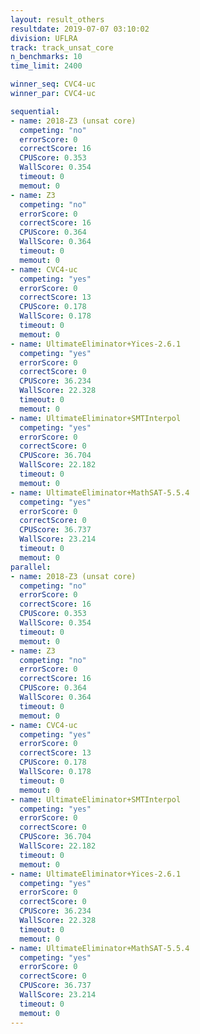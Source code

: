 ```yaml
---
layout: result_others
resultdate: 2019-07-07 03:10:02
division: UFLRA
track: track_unsat_core
n_benchmarks: 10
time_limit: 2400

winner_seq: CVC4-uc
winner_par: CVC4-uc

sequential:
- name: 2018-Z3 (unsat core)
  competing: "no"
  errorScore: 0
  correctScore: 16
  CPUScore: 0.353
  WallScore: 0.354
  timeout: 0
  memout: 0
- name: Z3
  competing: "no"
  errorScore: 0
  correctScore: 16
  CPUScore: 0.364
  WallScore: 0.364
  timeout: 0
  memout: 0
- name: CVC4-uc
  competing: "yes"
  errorScore: 0
  correctScore: 13
  CPUScore: 0.178
  WallScore: 0.178
  timeout: 0
  memout: 0
- name: UltimateEliminator+Yices-2.6.1
  competing: "yes"
  errorScore: 0
  correctScore: 0
  CPUScore: 36.234
  WallScore: 22.328
  timeout: 0
  memout: 0
- name: UltimateEliminator+SMTInterpol
  competing: "yes"
  errorScore: 0
  correctScore: 0
  CPUScore: 36.704
  WallScore: 22.182
  timeout: 0
  memout: 0
- name: UltimateEliminator+MathSAT-5.5.4
  competing: "yes"
  errorScore: 0
  correctScore: 0
  CPUScore: 36.737
  WallScore: 23.214
  timeout: 0
  memout: 0
parallel:
- name: 2018-Z3 (unsat core)
  competing: "no"
  errorScore: 0
  correctScore: 16
  CPUScore: 0.353
  WallScore: 0.354
  timeout: 0
  memout: 0
- name: Z3
  competing: "no"
  errorScore: 0
  correctScore: 16
  CPUScore: 0.364
  WallScore: 0.364
  timeout: 0
  memout: 0
- name: CVC4-uc
  competing: "yes"
  errorScore: 0
  correctScore: 13
  CPUScore: 0.178
  WallScore: 0.178
  timeout: 0
  memout: 0
- name: UltimateEliminator+SMTInterpol
  competing: "yes"
  errorScore: 0
  correctScore: 0
  CPUScore: 36.704
  WallScore: 22.182
  timeout: 0
  memout: 0
- name: UltimateEliminator+Yices-2.6.1
  competing: "yes"
  errorScore: 0
  correctScore: 0
  CPUScore: 36.234
  WallScore: 22.328
  timeout: 0
  memout: 0
- name: UltimateEliminator+MathSAT-5.5.4
  competing: "yes"
  errorScore: 0
  correctScore: 0
  CPUScore: 36.737
  WallScore: 23.214
  timeout: 0
  memout: 0
---
```

